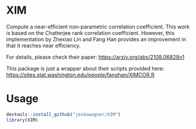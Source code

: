 # XIM

Compute a near-efficient non-parametric correlation coefficient.
This work is based on the Chatterjee rank correlation coefficient.
However, this implementation by Zhexiao Lin and Fang Han provides an improvement in that it reaches near efficiency.

For details, please check their paper: <https://arxiv.org/abs/2108.06828v1>

This package is just a wrapper about their scripts provided here: <https://sites.stat.washington.edu/people/fanghan/XIMCOR.R>

# Usage
```r
devtools::install_github("jeskowagner/XIM")
library(XIM)
```

